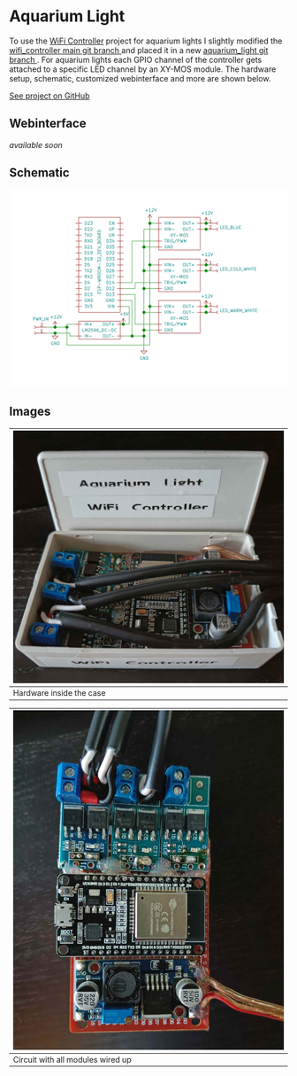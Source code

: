 
# Aquarium Light

To use the <a href="#/pages/projects/wifi_controller/readme.html">WiFi Controller</a> project for aquarium lights I slightly modified the [wifi_controller main git branch ](https://github.com/lm4552/wifi_controller/tree/master) and placed it in a new [aquarium_light git branch ](https://github.com/lm4552/wifi_controller/tree/aquarium_light).
For aquarium lights each GPIO channel of the controller gets attached to a specific LED channel by an XY-MOS module. The hardware setup, schematic, customized webinterface and more are shown below. 


[See project on GitHub](https://github.com/lm4552/wifi_controller/tree/aquarium_light)

## Webinterface

*available soon*

## Schematic 

<img alt="Schematic" src="./img/wifi_controller.svg" width="900px"/> 

## Images

<div>
<div class="img_frame">

|![](./img/img1.jpg)|
|---|
|Hardware inside the case|
</div>
<div class="img_frame">

|![](./img/img2.jpg)|
|---|
|Circuit with all modules wired up|
</div>
</div>
